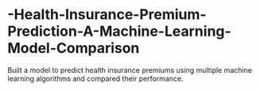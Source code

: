 # -Health-Insurance-Premium-Prediction-A-Machine-Learning-Model-Comparison
Built a model to predict health insurance premiums using multiple machine learning algorithms and compared  their performance.
